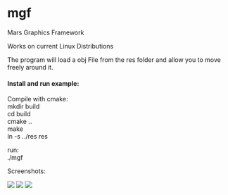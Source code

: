 # mgf
Mars Graphics Framework

Works on current Linux Distributions

The program will load a obj File from the res folder and allow you to move freely around it.

#### Install and run example:
Compile with cmake:<br>
mkdir build<br>
cd build<br>
cmake ..<br>
make<br>
ln -s ../res res<br>

run:<br>
./mgf

Screenshots:

![](mgf01.png)
![](mgf02.png)
![](mgf03.png)
